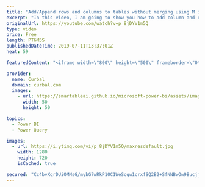 ```yaml
---
title: "Add/Append rows and columns to tables without merging using M in power query"
excerpt: "In this video, I am going to show you how to add column and rows to a table in power query without appending it. Simply using the M language. #powerquery #curbal #powerbi   Here you can download all the pbix file (download 49- community downloads): https://curbal.com/donwload-center  SUBSCRIBE to learn"
originalUrl: https://youtube.com/watch?v=p_8jDYV1m5Q
type: video
price: Free
length: PT6M5S
publishedDateTime: 2019-07-11T13:37:01Z
heat: 59

featuredContent: "<iframe width=\"800\" height=\"500\" frameborder=\"0\" src=\"https://www.youtube.com/embed/p_8jDYV1m5Q\" allow=\"accelerometer; autoplay; encrypted-media; gyroscope; picture-in-picture\" allowfullscreen></iframe>"

provider:
  name: Curbal
  domain: curbal.com
  images:
    - url: https://smartableai.github.io/microsoft-power-bi/assets/images/organizations/curbal.com-50x50.jpg
      width: 50
      height: 50

topics:
  - Power BI
  - Power Query

images:
  - url: https://i.ytimg.com/vi/p_8jDYV1m5Q/maxresdefault.jpg
    width: 1280
    height: 720
    isCached: true

secured: "Cc4bvXqrDUiOMNsG/mybG7wRkP10C1WeScqw1crxfSQ2B2+SfNNBwOw9BucjjdUDGAJHhkDZTNJhCRbv/hwQqsfYFTO+7/I4JrYudzfxlcKnJn4lnw4qnPkndD+bWvCzkAVNMPFW0GNOJG2KoAyY/e4K2pZ1re2uynHCAG7pB+CKtLsGCKWUgegcEIGM5RArbIIOtjGvOM9MnbwvmFRt10UPvtO+JBrMhQkkND1k/mxxifCW5OJQYR7t+TJySoXxjSB1pIU6SmRLhuy5VqouXH6C7KYvi3E1ZkpQ3NhlA0w5YXu8+k1TzaDO/w64ceTOF7AWpDdJf7PGXnJWO15xVGvfuTseorRJ/1DmZRA+k8lNvE83mfdWkBR8/y2yJBscl4Y5Ei7tqF+QG3Exo8njl6kUYMOrJWZniD5Mh57pxp0=;vL1Vk+DWrG2tr+JIssIBuQ=="
---
```


